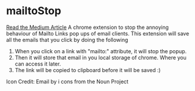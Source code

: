 # mailtoStop
[Read the Medium Article](https://medium.com/@raunaqpatel/how-to-develop-a-chrome-extension-to-stop-those-annoying-mailto-link-popups-3d89e8a07b19)
A chrome extension to stop the annoying behaviour of Mailto Links pop ups of email clients. 
This extension will save all the emails that you click by doing the following
1. When you click on a link with "mailto:" attribute, it will stop the popup.
2. Then it will store that email in you local storage of chrome. Where you can access it later.
3. The link will be copied to clipboard before it will be saved :)




Icon Credit: Email by i cons from the Noun Project
